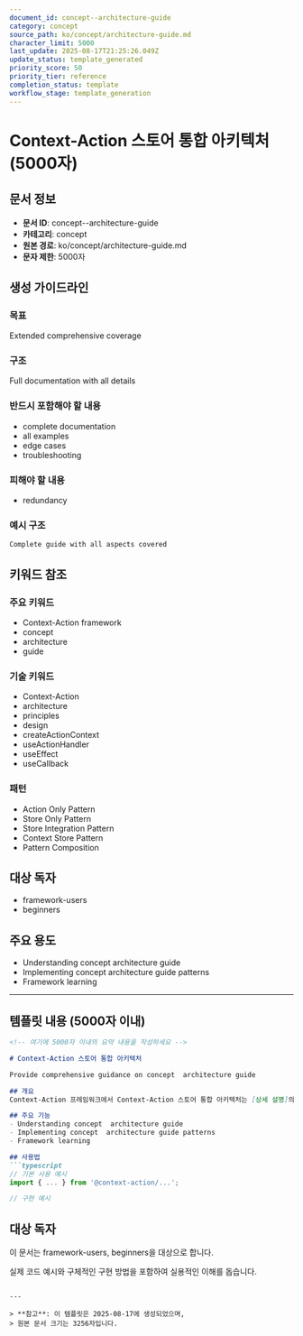 ```yaml
---
document_id: concept--architecture-guide
category: concept
source_path: ko/concept/architecture-guide.md
character_limit: 5000
last_update: 2025-08-17T21:25:26.049Z
update_status: template_generated
priority_score: 50
priority_tier: reference
completion_status: template
workflow_stage: template_generation
---
```


# Context-Action 스토어 통합 아키텍처 (5000자)

## 문서 정보
- **문서 ID**: concept--architecture-guide
- **카테고리**: concept
- **원본 경로**: ko/concept/architecture-guide.md
- **문자 제한**: 5000자

## 생성 가이드라인

### 목표
Extended comprehensive coverage

### 구조
Full documentation with all details

### 반드시 포함해야 할 내용
- complete documentation
- all examples
- edge cases
- troubleshooting

### 피해야 할 내용  
- redundancy

### 예시 구조
```
Complete guide with all aspects covered
```

## 키워드 참조

### 주요 키워드
- Context-Action framework
- concept
- architecture
- guide

### 기술 키워드
- Context-Action
- architecture
- principles
- design
- createActionContext
- useActionHandler
- useEffect
- useCallback

### 패턴
- Action Only Pattern
- Store Only Pattern
- Store Integration Pattern
- Context Store Pattern
- Pattern Composition

## 대상 독자
- framework-users
- beginners

## 주요 용도
- Understanding concept  architecture guide
- Implementing concept  architecture guide patterns
- Framework learning

---

## 템플릿 내용 (5000자 이내)

```markdown
<!-- 여기에 5000자 이내의 요약 내용을 작성하세요 -->

# Context-Action 스토어 통합 아키텍처

Provide comprehensive guidance on concept  architecture guide

## 개요
Context-Action 프레임워크에서 Context-Action 스토어 통합 아키텍처는 [상세 설명]의 역할을 담당합니다.

## 주요 기능
- Understanding concept  architecture guide
- Implementing concept  architecture guide patterns
- Framework learning

## 사용법
```typescript
// 기본 사용 예시
import { ... } from '@context-action/...';

// 구현 예시
```

## 대상 독자
이 문서는 framework-users, beginners을 대상으로 합니다.

실제 코드 예시와 구체적인 구현 방법을 포함하여 실용적인 이해를 돕습니다.
```

---

> **참고**: 이 템플릿은 2025-08-17에 생성되었으며, 
> 원본 문서 크기는 3256자입니다.
